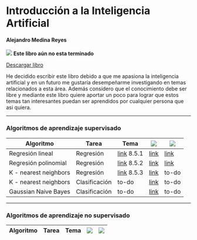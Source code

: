 # Introducción a la Inteligencia Artificial
#### Alejandro Medina Reyes
![](https://img.shields.io/badge/Versi%C3%B3n-0.6-yellow) **Este libro aún no esta terminado**

[Descargar libro](https://github.com/amr205/Introduccion-a-la-IA---Libro/raw/master/main.pdf)

He decidido escribir este libro debido a que me apasiona la inteligencia artificial y en un futuro me gustaría desempeñarme investigando en temas relacionados a esta área. Además considero que el conocimiento debe ser libre y mediante este libro quiere aportar un poco para lograr que estos temas tan interesantes puedan ser aprendidos por cualquier persona que asi quiera.

----
### Algoritmos de aprendizaje supervisado
                    

| Algoritmo | Tarea | Tema | ![ ](https://img.shields.io/badge/C%C3%B3digo-octave-blue?style=for-the-badge&logo=octave) | ![ ](https://img.shields.io/badge/C%C3%B3digo-sklearn-brightgreen?style=for-the-badge&logo=python&logoColor=brightgreen) |
| --- | --- | --- | --- |  --- |
| Regresión lineal  | Regresión | [link](https://raw.githubusercontent.com/amr205/Introduccion-a-la-IA---Libro/master/main.pdf#subsection.8.5.1) 8.5.1 | [link](./machine-learning/aprendizaje-supervisado/regresion-lineal/regresion_lineal.m) | [link](./machine-learning/aprendizaje-supervisado/regresion-lineal/regresion_lineal.ipynb) |
| Regresión polinomial  | Regresión | [link](https://raw.githubusercontent.com/amr205/Introduccion-a-la-IA---Libro/master/main.pdf#subsection.8.5.2) 8.5.2 | [link](./machine-learning/aprendizaje-supervisado/regresion-polinomial/regresion_polinomial.m) | [link](./machine-learning/aprendizaje-supervisado/regresion-polinomial/regresion_polinomial.ipynb) |
| K - nearest neighbors  | Regresión | [link](https://raw.githubusercontent.com/amr205/Introduccion-a-la-IA---Libro/master/main.pdf#subsection.8.5.3) 8.5.3  | [link](./machine-learning/aprendizaje-supervisado/knn/knn_regresion.m) | to-do |
| K - nearest neighbors  | Clasificación | to-do | [link](./machine-learning/aprendizaje-supervisado/knn/knn_clasificacion.m) | to-do |
| Gaussian Naive Bayes  | Clasificación | to-do | [link](./machine-learning/aprendizaje-supervisado/naive-baye/naive_bayes.m) | to-do |

----
### Algoritmos de aprendizaje no supervisado
                    

| Algoritmo | Tarea | Tema | ![ ](https://img.shields.io/badge/C%C3%B3digo-octave-blue?style=for-the-badge&logo=octave) | ![ ](https://img.shields.io/badge/C%C3%B3digo-sklearn-brightgreen?style=for-the-badge&logo=python&logoColor=brightgreen) |
| --- | --- | --- | --- | --- |


